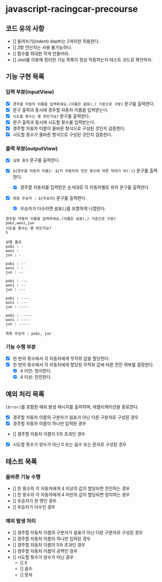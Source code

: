 # javascript-racingcar-precourse

## 코드 유의 사항

- [] 들여쓰기(indent) depth는 2까지만 허용한다.
- [] 3항 연산자는 사용 불가능하다.
- [] 함수를 최대한 작게 만들어라.
- [] Jest를 이용해 정리한 기능 목록이 정상 작동하는지 테스트 코드로 확인하라.

## 기능 구현 목록

### 입력 부분(inputView)

- [x] `경주할 자동차 이름을 입력하세요.(이름은 쉼표(,) 기준으로 구분)` 문구를 출력한다.
- [x] 문구 출력과 동시에 경주할 자동차 이름을 입력받는다.
- [x] `시도할 횟수는 몇 회인가요?` 문구를 출력한다.
- [x] 문구 출력과 동시에 시도할 횟수를 입력받는다.
- [x] 경주할 자동차 이름이 올바른 형식으로 구성된 것인지 검증한다.
- [x] 시도할 횟수가 올바른 형식으로 구성된 것인지 검증한다.

### 출력 부분(outputView)

- [x] `실행 결과` 문구를 출력한다.
- [x] `${경주할 자동차 이름}: ${각 자동차의 전진 횟수에 따른 막대기 바(-)}` 문구를 출력한다.

  -[x] 경주할 자동차를 입력받은 순서대로 각 자동차별로 위의 문구를 출력한다.

- [x] `최종 우승자 : ${우승자}` 문구를 출력한다.
  - [x] 우승자가 다수라면 쉼표(,)를 포함하여 나열한다.

```
경주할 자동차 이름을 입력하세요.(이름은 쉼표(,) 기준으로 구분)
pobi,woni,jun
시도할 횟수는 몇 회인가요?
5

실행 결과
pobi : -
woni :
jun : -

pobi : --
woni : -
jun : --

pobi : ---
woni : --
jun : ---

pobi : ----
woni : ---
jun : ----

pobi : -----
woni : ----
jun : -----

최종 우승자 : pobi, jun
```

### 기능 수행 부분

- [x] 한 번의 횟수에서 각 자동차에게 무작위 값을 할당한다.
- [x] 한 번의 횟수에서 각 자동차에게 할당된 무작위 값에 따른 전진 여부를 결정한다.
  - [x] 4 미만: 정지한다.
  - [x] 4 이상: 전진한다.

## 예외 처리 목록

`[Error]`를 포함한 예외 발생 메시지를 출력하며, 애플리케이션을 종료한다.

- [x] 경주할 자동차 이름의 구분자가 쉼표가 아닌 다른 구분자로 구성된 경우
- [x] 경주할 자동차 이름이 하나만 입력된 경우
- [] 경주할 자동차 이름이 5자 초과인 경우
- [x] 시도할 횟수가 양수가 아닌 0 또는 음수 또는 문자로 구성된 경우

## 테스트 목록

### 올바른 기능 수행

- [] 한 횟수의 각 자동차에게 4 이상의 값이 할당되면 전진하는 경우
- [] 한 횟수의 각 자동차에게 4 미만의 값이 할당되면 정지하는 경우
- [] 우승자가 한 명인 경우
- [] 우승자가 다수인 경우

### 예외 발생 처리

- [] 경주할 자동차 이름의 구분자가 쉼표가 아닌 다른 구분자로 구성된 경우
- [] 경주할 자동차 이름이 하나만 입력된 경우
- [] 경주할 자동차 이름이 5자 초과인 경우
- [] 경주할 자동차 이름이 공백인 경우
- [] 시도할 횟수가 양수가 아닌 경우
  - [] 0
  - [] 음수
  - [] 문자
